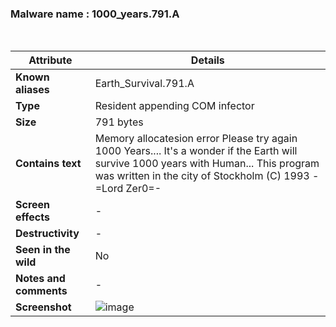 <h3>Malware name	: 1000_years.791.A </h3><br>

| **Attribute**          | **Details** |
|------------------------|------------|
| **Known aliases**      | Earth_Survival.791.A |
| **Type**              | Resident appending COM infector  |
| **Size** | 791 bytes |
| **Contains text**     | Memory allocatesion error Please try again 1000 Years.... It's a wonder if the Earth will survive 1000 years with Human... This program was written in the city of Stockholm (C) 1993 -=Lord Zer0=- |
| **Screen effects**    | - |
| **Destructivity**     | - |
| **Seen in the wild**  | No |
| **Notes and comments** | - |
| **Screenshot** | ![image](https://github.com/user-attachments/assets/2485f601-ace7-4a6d-bf3c-5464c51f88c7) |








